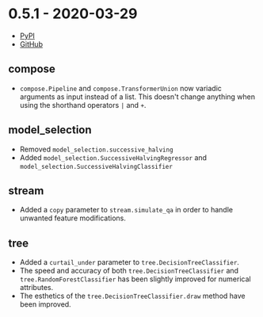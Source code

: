# 0.5.1 - 2020-03-29

- [PyPI](https://pypi.org/project/river/0.5.1/)
- [GitHub](https://github.com/online-ml/river/releases/tag/0.5.1)

## compose

- `compose.Pipeline` and `compose.TransformerUnion` now variadic arguments as input instead of a list. This doesn't change anything when using the shorthand operators `|` and `+`.

## model_selection

- Removed `model_selection.successive_halving`
- Added `model_selection.SuccessiveHalvingRegressor` and `model_selection.SuccessiveHalvingClassifier`

## stream

- Added a `copy` parameter to `stream.simulate_qa` in order to handle unwanted feature modifications.

## tree

- Added a `curtail_under` parameter to `tree.DecisionTreeClassifier`.
- The speed and accuracy of both `tree.DecisionTreeClassifier` and `tree.RandomForestClassifier` has been slightly improved for numerical attributes.
- The esthetics of the `tree.DecisionTreeClassifier.draw` method have been improved.

